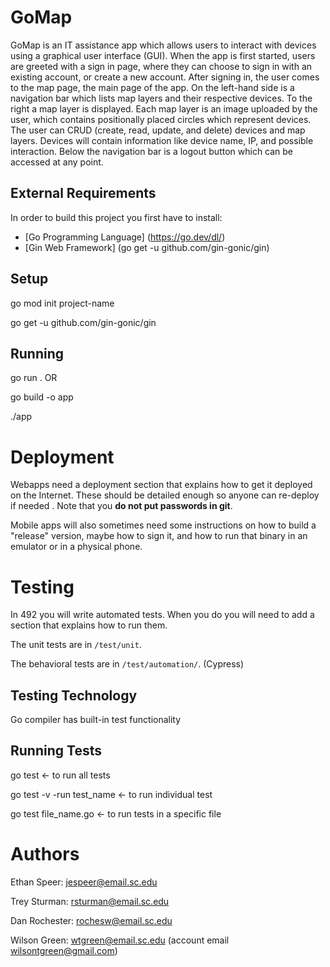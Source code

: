 # GoMap

GoMap is an IT assistance app which allows users to interact with devices using a graphical user interface (GUI). When the app is first started, users are greeted with a sign in page, where they can choose to sign in with an existing account, or create a new account. After signing in, the user comes to the map page, the main page of the app. On the left-hand side is a navigation bar which lists map layers and their respective devices. To the right a map layer is displayed. Each map layer is an image uploaded by the user, which contains positionally placed circles which represent devices. The user can CRUD (create, read, update, and delete) devices and map layers. Devices will contain information like device name, IP, and possible interaction. Below the navigation bar is a logout button which can be accessed at any point.

## External Requirements

In order to build this project you first have to install:

* [Go Programming Language] (https://go.dev/dl/)
* [Gin Web Framework] (go get -u github.com/gin-gonic/gin)

## Setup

go mod init project-name

go get -u github.com/gin-gonic/gin

## Running

go run . OR

go build -o app

./app

# Deployment

Webapps need a deployment section that explains how to get it deployed on the 
Internet. These should be detailed enough so anyone can re-deploy if needed
. Note that you **do not put passwords in git**. 

Mobile apps will also sometimes need some instructions on how to build a
"release" version, maybe how to sign it, and how to run that binary in an
emulator or in a physical phone.

# Testing

In 492 you will write automated tests. When you do you will need to add a 
section that explains how to run them.

The unit tests are in `/test/unit`.

The behavioral tests are in `/test/automation/`. (Cypress)

## Testing Technology
Go compiler has built-in test functionality

## Running Tests
go test <- to run all tests

go test -v -run test_name <- to run individual test

go test file_name.go <- to run tests in a specific file

# Authors
Ethan Speer: jespeer@email.sc.edu

Trey Sturman: rsturman@email.sc.edu

Dan Rochester: rochesw@email.sc.edu

Wilson Green: wtgreen@email.sc.edu (account email wilsontgreen@gmail.com)
